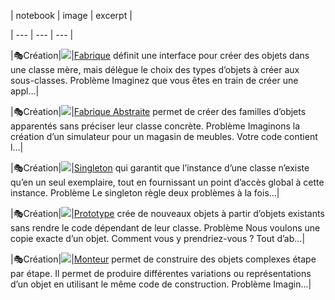| notebook | image | excerpt |

| --- | --- | --- |

|🎭Création|![](../_resources/factory-method-fr_9c56a2cdc750461b87b42d9376b693b6.png)|[Fabrique](Fabrique.md) définit une interface pour créer des objets dans une classe mère, mais délègue le choix des types d’objets à créer aux sous-classes. Problème Imaginez que vous êtes en train de créer une appl...|

|🎭Création|![](../_resources/abstract-factory-fr_d627b05adce64634b9de210dc74587.png)|[Fabrique Abstraite](Fabrique_abstraite.md) permet de créer des familles d’objets apparentés sans préciser leur classe concrète. Problème Imaginons la création d’un simulateur pour un magasin de meubles. Votre code contient l...|

|🎭Création|![](../_resources/singleton_ba9b2561ee0d490aaadcb7303de061bb.png)|[Singleton](Singleton.md) qui garantit que l’instance d’une classe n’existe qu’en un seul exemplaire, tout en fournissant un point d’accès global à cette instance. Problème Le singleton règle deux problèmes à la fois...|

|🎭Création|![](../_resources/prototype_6f91352eb56041039dfcda0dddb25f97.png)|[Prototype](Prototype.md) crée de nouveaux objets à partir d’objets existants sans rendre le code dépendant de leur classe. Problème Nous voulons une copie exacte d’un objet. Comment vous y prendriez-vous ? Tout d’ab...|

|🎭Création|![](../_resources/builder-fr_10d1ceb31d404af3ae224e04d7fda26d.png)|[Monteur](Monteur.md) permet de construire des objets complexes étape par étape. Il permet de produire différentes variations ou représentations d’un objet en utilisant le même code de construction. Problème Imagin...|
